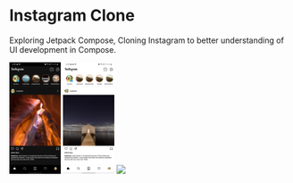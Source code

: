 # Instagram Clone

Exploring Jetpack Compose, Cloning Instagram to better understanding of UI development in Compose.

<img src="extraa/insta_compose_dark.jpg"  height="200" />
<img src="extraa/insta_compose_light.jpg"  height="200" />
<img src="extraa/insta_clone_gif.gif"  height="200" />


